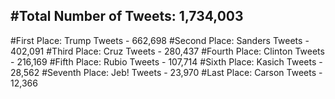 #Total Number of Tweets: 1,734,003 
---
#First Place: Trump Tweets - 662,698
#Second Place: Sanders Tweets - 402,091
#Third Place: Cruz Tweets - 280,437
#Fourth Place: Clinton Tweets - 216,169
#Fifth Place: Rubio Tweets - 107,714
#Sixth Place: Kasich Tweets - 28,562
#Seventh Place: Jeb! Tweets - 23,970
#Last Place: Carson Tweets - 12,366
